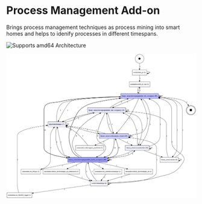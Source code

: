 # Process Management Add-on

Brings process management techniques as process mining into smart homes and helps to idenify processes in different timespans.

![Supports amd64 Architecture][amd64-shield]

[amd64-shield]: https://img.shields.io/badge/amd64-yes-green.svg

![DfG image](https://github.com/FelixMarschall/HA_ProcessMining_Addon/blob/main/process_management/dfg.png/?raw=true)
